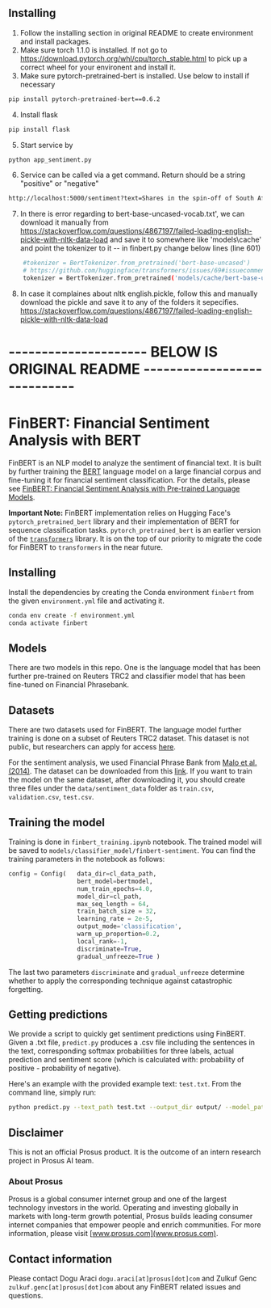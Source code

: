 ## Installing
1. Follow the installing section in original README to create environment and install packages.
2. Make sure torch 1.1.0 is installed. If not go to https://download.pytorch.org/whl/cpu/torch_stable.html 
to pick up a correct wheel for your environent and install it.
3. Make sure pytorch-pretrained-bert is installed. Use below to install if necessary
```bash
pip install pytorch-pretrained-bert==0.6.2
```
4. Install flask
```bash
pip install flask
```
5. Start service by 
```bash
python app_sentiment.py
```
6. Service can be called via a get command. Return should be a string "positive" or "negative"
```bash
http://localhost:5000/sentiment?text=Shares in the spin-off of South African e-commerce group Naspers surged more than 25% in the first minutes of their market debut in Amsterdam on Wednesday. Bob van Dijk, CEO of Naspers and Prosus Group poses at Amsterdam%27s stock exchange, as Prosus begins trading on the Euronext stock exchange in Amsterdam, Netherlands, September 11, 2019. REUTERS/Piroschka van de Wouw Prosus comprises Naspers’ global empire of consumer internet assets, with the jewel in the crown a 31% stake in Chinese tech titan Tencent. There is "way more demand than is even available, so that’s good," said the CEO of Euronext Amsterdam, Maurice van Tilburg. "It’s going to be an interesting hour of trade after opening this morning." Euronext had given an indicative price of 58.70 euros per share for Prosus, implying a market value of 95.3 billion euros ($105 billion). The shares jumped to 76 euros on opening and were trading at 75 euros at 0719 GMT.
```

7. In there is error regarding to bert-base-uncased-vocab.txt', we can download it manually from https://stackoverflow.com/questions/4867197/failed-loading-english-pickle-with-nltk-data-load and save it to somewhere like 'models\cache\' and point the tokenizer to it -- in finbert.py change below lines (line 601)
```bash
    #tokenizer = BertTokenizer.from_pretrained('bert-base-uncased')
    # https://github.com/huggingface/transformers/issues/69#issuecomment-443215315
    tokenizer = BertTokenizer.from_pretrained('models/cache/bert-base-uncased-vocab.txt')
```
8. In case it complaines about nltk english.pickle, follow this and manually download the pickle and save it to any of the folders it sepecifies. https://stackoverflow.com/questions/4867197/failed-loading-english-pickle-with-nltk-data-load

# --------------------- BELOW IS ORIGINAL README ----------------------------

# FinBERT: Financial Sentiment Analysis with BERT

FinBERT is an NLP model to analyze the sentiment of financial text. It is built by further training
 the [BERT](https://arxiv.org/pdf/1810.04805.pdf) language model on a large financial corpus and fine-tuning
  it for financial sentiment classification. For the details, please see 
  [FinBERT: Financial Sentiment Analysis with Pre-trained Language Models](https://arxiv.org/pdf/1908.10063.pdf).

**Important Note:** 
FinBERT implementation relies on Hugging Face's `pytorch_pretrained_bert` library and their implementation of BERT for sequence classification tasks. `pytorch_pretrained_bert` is an earlier version of the [`transformers`](https://github.com/huggingface/transformers) library. It is on the top of our priority to migrate the code for FinBERT to `transformers` in the near future.

## Installing
Install the dependencies by creating the Conda environment `finbert` from the given `environment.yml` file and
 activating it.
```bash
conda env create -f environment.yml
conda activate finbert
```

## Models
There are two models in this repo. One is the language model that has been further pre-trained on Reuters TRC2 and 
classifier model that has been fine-tuned on Financial Phrasebank.

## Datasets
There are two datasets used for FinBERT. The language model further training is done on a subset of Reuters TRC2 
dataset. This dataset is not public, but researchers can apply for access 
[here](https://trec.nist.gov/data/reuters/reuters.html).

For the sentiment analysis, we used Financial Phrase Bank from [Malo et al. (2014)](https://www.researchgate.net/publication/251231107_Good_Debt_or_Bad_Debt_Detecting_Semantic_Orientations_in_Economic_Texts).
 The dataset can be downloaded from this [link](https://www.researchgate.net/profile/Pekka_Malo/publication/251231364_FinancialPhraseBank-v10/data/0c96051eee4fb1d56e000000/FinancialPhraseBank-v10.zip?origin=publication_list).
 If you want to train the model on the same dataset, after downloading it, you should create three files under the 
 `data/sentiment_data` folder as `train.csv`, `validation.csv`, `test.csv`. 

## Training the model
Training is done in `finbert_training.ipynb` notebook. The trained model will
 be saved to `models/classifier_model/finbert-sentiment`. You can find the training parameters in the notebook as follows:
```python
config = Config(   data_dir=cl_data_path,
                   bert_model=bertmodel,
                   num_train_epochs=4.0,
                   model_dir=cl_path,
                   max_seq_length = 64,
                   train_batch_size = 32,
                   learning_rate = 2e-5,
                   output_mode='classification',
                   warm_up_proportion=0.2,
                   local_rank=-1,
                   discriminate=True,
                   gradual_unfreeze=True )
```
The last two parameters `discriminate` and `gradual_unfreeze` determine whether to apply the corresponding technique 
against catastrophic forgetting.

## Getting predictions
We provide a script to quickly get sentiment predictions using FinBERT. Given a .txt file, `predict.py` produces a .csv file including the sentences in the text, corresponding softmax probabilities for three labels, actual prediction and sentiment score (which is calculated with: probability of positive - probability of negative).

Here's an example with the provided example text: `test.txt`. From the command line, simply run:
```bash
python predict.py --text_path test.txt --output_dir output/ --model_path models/classifier_model/finbert-sentiment
```
## Disclaimer
This is not an official Prosus product. It is the outcome of an intern research project in Prosus AI team.
### About Prosus 
Prosus is a global consumer internet group and one of the largest technology investors in the world. Operating and
 investing globally in markets with long-term growth potential, Prosus builds leading consumer internet companies that empower people and enrich communities.
For more information, please visit [www.prosus.com](www.prosus.com).

## Contact information
Please contact Dogu Araci `dogu.araci[at]prosus[dot]com` and Zulkuf Genc `zulkuf.genc[at]prosus[dot]com` about
 any FinBERT related issues and questions.
